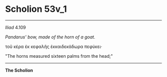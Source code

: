 # Scholion 53v_1

---

*Iliad* 4.109

*Pandarus' bow, made of the horn of a goat.*

τοῦ κέρα ἐκ κεφαλῆς ἑκκαιδεκάδωρα πεφύκει·

"The horns measured sixteen palms from the head;"

---

**The Scholion**

